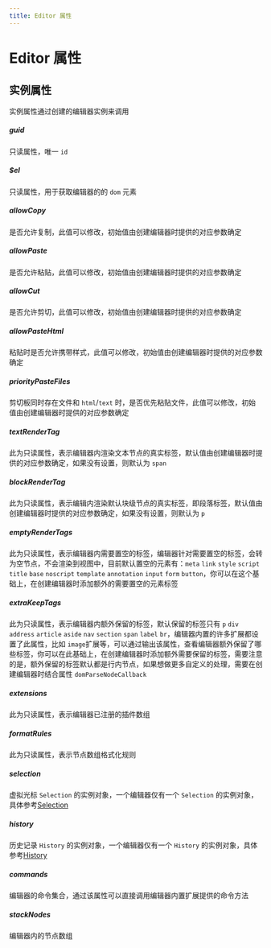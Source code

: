 ```yaml
---
title: Editor 属性
---
```


# Editor 属性

## 实例属性

实例属性通过创建的编辑器实例来调用

##### guid <Badge type="danger" text="number" />

只读属性，唯一 `id`

##### $el <Badge type="danger" text="HTMLElement" />

只读属性，用于获取编辑器的的 `dom` 元素

##### allowCopy <Badge type="danger" text="boolean" />

是否允许复制，此值可以修改，初始值由创建编辑器时提供的对应参数确定

##### allowPaste <Badge type="danger" text="boolean" />

是否允许粘贴，此值可以修改，初始值由创建编辑器时提供的对应参数确定

##### allowCut <Badge type="danger" text="boolean" />

是否允许剪切，此值可以修改，初始值由创建编辑器时提供的对应参数确定

##### allowPasteHtml <Badge type="danger" text="boolean" />

粘贴时是否允许携带样式，此值可以修改，初始值由创建编辑器时提供的对应参数确定

##### priorityPasteFiles <Badge type="danger" text="boolean" />

剪切板同时存在文件和 `html`/`text` 时，是否优先粘贴文件，此值可以修改，初始值由创建编辑器时提供的对应参数确定

##### textRenderTag <Badge type="danger" text="string" />

此为只读属性，表示编辑器内渲染文本节点的真实标签，默认值由创建编辑器时提供的对应参数确定，如果没有设置，则默认为 `span`

##### blockRenderTag <Badge type="danger" text="string" />

此为只读属性，表示编辑内渲染默认块级节点的真实标签，即段落标签，默认值由创建编辑器时提供的对应参数确定，如果没有设置，则默认为 `p`

##### emptyRenderTags <Badge type="danger" text="string[]" />

此为只读属性，表示编辑器内需要置空的标签，编辑器针对需要置空的标签，会转为空节点，不会渲染到视图中，目前默认置空的元素有：`meta` `link` `style` `script` `title` `base` `noscript` `template` `annotation` `input` `form` `button`，你可以在这个基础上，在创建编辑器时添加额外的需要置空的元素标签

##### extraKeepTags <Badge type="danger" text="string[]" />

此为只读属性，表示编辑器内额外保留的标签，默认保留的标签只有 `p` `div` `address` `article` `aside` `nav` `section` `span` `label` `br`，编辑器内置的许多扩展都设置了此属性，比如 `image`扩展等，可以通过输出该属性，查看编辑器额外保留了哪些标签，你可以在此基础上，在创建编辑器时添加额外需要保留的标签，需要注意的是，额外保留的标签默认都是行内节点，如果想做更多自定义的处理，需要在创建编辑器时结合属性 `domParseNodeCallback`

##### extensions <Badge type="danger" text="Extension[]" />

此为只读属性，表示编辑器已注册的插件数组

##### formatRules <Badge type="danger" text="RuleFunctionType[]" />

此为只读属性，表示节点数组格式化规则

##### selection <Badge type="danger" text="Selection" />

虚拟光标 `Selection` 的实例对象，一个编辑器仅有一个 `Selection` 的实例对象，具体参考[Selection](/guide/selection)

##### history <Badge type="danger" text="History" />

历史记录 `History` 的实例对象，一个编辑器仅有一个 `History` 的实例对象，具体参考[History](/guide/history)

##### commands <Badge type="danger" text="EditorCommandsType" />

编辑器的命令集合，通过该属性可以直接调用编辑器内置扩展提供的命令方法

##### stackNodes <Badge type="danger" text="KNode[]" />

编辑器内的节点数组
